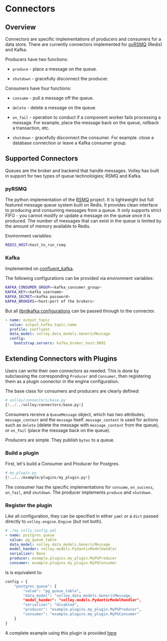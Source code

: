 # Connectors


## Overview

Connectors are specific implementations of producers and consumers for a data store. There are currently connectors implemented for [pyRSMQ](https://github.com/mlasevich/PyRSMQ) (Redis) and Kafka.


Producers have two functions:

- `produce` - place a message on the queue.

- `shutdown` - gracefully disconnect the producer.

Consumers have four functions:

- `consume` - pull a message off the queue.

- `delete` - delete a message on the queue.

- `on_fail` - operation to conduct if a component worker fails processing a message. For example, place the message back on the queue, rollback a transaction, etc.

- `shutdown` - gracefully disconnect the consumer. For example. close a database connection or leave a Kafka consumer group.

## Supported Connectors

Queues are the broker and backend that handle messages. Volley has built in support for two types of queue technoloigies; RSMQ and Kafka.

### pyRSMQ

The python implementation of the [RSMQ](https://github.com/smrchy/rsmq) project. It is lightweight but full featured message queue system built on Redis. It provides clean interface to producing and consuming messages from a queue. It only supports strict FIFO - you cannot modify or update a message on the queue once it is produced. The number of messages that can exist in the queue is limited by the amount of memory available to Redis.

Environment variables:
```bash
REDIS_HOST=host_to_run_rsmq
```

### Kafka

Implemented on [confluent_kafka](https://docs.confluent.io/platform/current/clients/confluent-kafka-python/html/index.html).

The following configurations can be provided via environment variables:

```bash
KAFKA_CONSUMER_GROUP=<kafka_consumer_group>
KAFKA_KEY=<kafka username>
KAFKA_SECRET=<kafka password>
KAFKA_BROKERS=<host:port of the brokers>
```

But all [librdkafka configurations](https://github.com/edenhill/librdkafka/blob/master/CONFIGURATION.md) can be passed through to the connector.

```yml
- name: output_topic
  value: output.kafka.topic.name
  profile: confluent
  data_model: volley.data_models.GenericMessage
  config:
    bootstrap.servers: kafka_broker_host:9092
```

## Extending Connectors with Plugins

Users can write their own connectors as needed. This is done by subclassing the corresponding `Producer` and `Consumer`, then registering them as a plugin connector in the engine configuration.

The base class for consumers and producers are clearly defined:

```python hl_lines="10 34"
# volley/connectors/base.py
{!../../volley/connectors/base.py!}
```

Consumers receive a `QueueMessage` object, which has two attributes; `message_context` and the `message` itself. `message_context` is used for actions such as `delete` (delete the message with `message_context` from the queue), or `on_fail` (place the message back on the queue).

Producers are simple. They publish `bytes` to a queue.

### Build a plugin

First, let's build a Consumer and Producer for Postgres.


```python
# my_plugin.py
{!../../example/plugins/my_plugin.py!}
```

The consumer has the specific implementations for `consume`, `on_success`, `on_fail`, and `shutdown`. The producer implements `produce` and `shutdown`.


### Register the plugin

Like all configuration, they can be specified in either `yaml` or a `dict` passed directly to `volley.engine.Engine` (but not both).

```yml
# ./my_volly_config.yml
- name: postgres_queue
  value: pg_queue_table
  data_model: volley.data_models.GenericMessage
  model_hander: volley.models.PydanticModelHandler
  serializer: None
  producer: example.plugins.my_plugin.MyPGProducer
  consumer: example.plugins.my_plugin.MyPGConsumer
```

Is is equivalent to:

```python
config = {
    "postgres_queue": {
        "value": "pg_queue_table",
        "data_model": "volley.data_models.GenericMessage,
        "model_hander": "volley.models.PydanticModelHandler",
        "serializer": "disabled",
        "producer": "example.plugins.my_plugin.MyPGProducer",
        "consumer": "example.plugins.my_plugin.MyPGConsumer"
    }
}
```

A complete example using this plugin is provided [here](../advanced_example.md)
